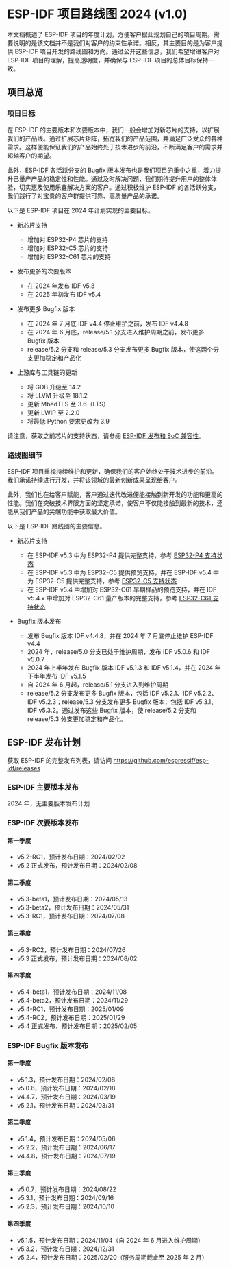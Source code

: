 # ESP-IDF 项目路线图 2024 (v1.0)

本文档概述了 ESP-IDF 项目的年度计划，方便客户据此规划自己的项目周期。需要说明的是该文档并不是我们对客户的约束性承诺。相反，其主要目的是为客户提供 ESP-IDF 项目开发的路线图和方向。通过公开这些信息，我们希望增进客户对 ESP-IDF 项目的理解，提高透明度，并确保与 ESP-IDF 项目的总体目标保持一致。

## 项目总览

### 项目目标

在 ESP-IDF 的主要版本和次要版本中，我们一般会增加对新芯片的支持，以扩展我们的产品线。通过扩展芯片矩阵，拓宽我们的产品范围，并满足广泛受众的各种需求。这样便能保证我们的产品始终处于技术进步的前沿，不断满足客户的需求并超越客户的期望。

此外，ESP-IDF 各活跃分支的 Bugfix 版本发布也是我们项目的重中之重，着力提升已量产产品的稳定性和性能。通过及时解决问题，我们期待提升用户的整体体验，切实惠及使用乐鑫解决方案的客户。通过积极维护 ESP-IDF 的各活跃分支，我们践行了对宝贵的客户群提供可靠、高质量产品的承诺。

以下是 ESP-IDF 项目在 2024 年计划实现的主要目标。

* 新芯片支持

	* 增加对 ESP32-P4 芯片的支持
	* 增加对 ESP32-C5 芯片的支持
	* 增加对 ESP32-C61 芯片的支持

* 发布更多的次要版本

	* 在 2024 年发布 IDF v5.3 
	* 在 2025 年初发布 IDF v5.4

* 发布更多 Bugfix 版本

	* 在 2024 年 7 月底 IDF v4.4 停止维护之前，发布 IDF v4.4.8
	* 在 2024 年 6 月底，release/5.1 分支进入维护周期之前，发布更多 Bugfix 版本
	* release/5.2 分支和 release/5.3 分支发布更多 Bugfix 版本，使这两个分支更加稳定和产品化

* 上游库与工具链的更新

	* 将 GDB 升级至 14.2
	* 将 LLVM 升级至 18.1.2
	* 更新 MbedTLS 至 3.6（LTS）
	* 更新 LWIP 至 2.2.0
	* 将最低 Python 要求更改为 3.9

请注意，获取之前芯片的支持状态，请参阅 [ESP-IDF 发布和 SoC 兼容性](https://github.com/espressif/esp-idf/blob/master/README_CN.md#esp-idf-与乐鑫芯片)。

### 路线图细节

ESP-IDF 项目重视持续维护和更新，确保我们的客户始终处于技术进步的前沿。我们承诺持续进行开发，并将该领域的最新创新成果呈现给客户。

此外，我们也在给客户赋能，客户通过迭代改进便能接触到新开发的功能和更高的性能。我们在突破技术界限方面的坚定承诺，使客户不仅能接触到最新的技术，还能从我们产品的尖端功能中获取最大价值。

以下是 ESP-IDF 路线图的主要信息。

* 新芯片支持

	* 在 ESP-IDF v5.3 中为 ESP32-P4 提供完整支持，参考 [ESP32-P4 支持状态](https://github.com/espressif/esp-idf/issues/12996)
	* 在 ESP-IDF v5.3 中为 ESP32-C5 提供预览支持，并在 ESP-IDF v5.4 中为 ESP32-C5 提供完整支持，参考 [ESP32-C5 支持状态](https://github.com/espressif/esp-idf/issues/14021)
	* 在 ESP-IDF v5.4 中增加对 ESP32-C61 早期样品的预览支持，并在 IDF v5.4.x 中增加对 ESP32-C61 量产版本的完整支持，参考 [ESP32-C61 支持状态](https://developer.espressif.com/pages/chip-support-status/esp32c61/#esp-idf)

* Bugfix 版本发布

	* 发布 Bugfix 版本 IDF v4.4.8，并在 2024 年 7 月底停止维护 ESP-IDF v4.4
	* 2024 年，release/5.0 分支已处于维护周期，发布 IDF v5.0.6 和 IDF v5.0.7
	* 2024 年上半年发布 Bugfix 版本 IDF v5.1.3 和 IDF v5.1.4，并在 2024 年下半年发布 IDF v5.1.5
	* 自 2024 年 6 月起，release/5.1 分支进入到维护周期
	* release/5.2 分支发布更多 Bugfix 版本，包括 IDF v5.2.1、IDF v5.2.2、IDF v5.2.3；release/5.3 分支发布更多 Bugfix 版本，包括 IDF v5.3.1、IDF v5.3.2。通过发布这些 Bugfix 版本，使 release/5.2 分支和 release/5.3 分支更加稳定和产品化。

## ESP-IDF 发布计划

获取 ESP-IDF 的完整发布列表，请访问 https://github.com/espressif/esp-idf/releases

### ESP-IDF 主要版本发布

2024 年，无主要版本发布计划

### ESP-IDF 次要版本发布

#### 第一季度

* v5.2-RC1，预计发布日期：2024/02/02
* v5.2 正式发布，预计发布日期：2024/02/08

#### 第二季度

* v5.3-beta1，预计发布日期：2024/05/13
* v5.3-beta2，预计发布日期：2024/05/31
* v5.3-RC1，预计发布日期：2024/07/08

#### 第三季度

* v5.3-RC2，预计发布日期：2024/07/26
* v5.3 正式发布，预计发布日期：2024/08/02

#### 第四季度

* v5.4-beta1，预计发布日期：2024/11/08
* v5.4-beta2，预计发布日期：2024/11/29
* v5.4-RC1，预计发布日期：2025/01/09
* v5.4-RC2，预计发布日期：2025/01/29
* v5.4 正式发布，预计发布日期：2025/02/05

### ESP-IDF Bugfix 版本发布

#### 第一季度

* v5.1.3，预计发布日期：2024/02/08
* v5.0.6，预计发布日期：2024/02/18
* v4.4.7，预计发布日期：2024/03/19
* v5.2.1，预计发布日期：2024/03/31

#### 第二季度

* v5.1.4，预计发布日期：2024/05/06
* v5.2.2，预计发布日期：2024/06/17
* v4.4.8，预计发布日期：2024/07/19

#### 第三季度

* v5.0.7，预计发布日期：2024/08/22
* v5.3.1，预计发布日期：2024/09/16
* v5.2.3，预计发布日期：2024/10/10

#### 第四季度

* v5.1.5，预计发布日期：2024/11/04（自 2024 年 6 月进入维护周期）
* v5.3.2，预计发布日期：2024/12/31
* v5.2.4，预计发布日期：2025/02/20（服务周期截止至 2025 年 2 月）